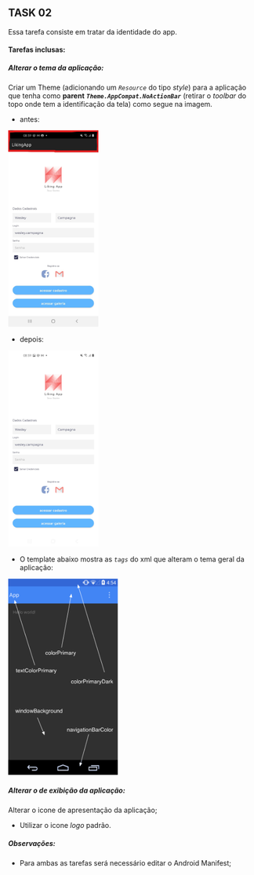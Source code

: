 ## TASK 02

Essa tarefa consiste em tratar da identidade do app. 

#### Tarefas inclusas:

##### Alterar o tema da aplicação:

Criar um Theme (adicionando um _`Resource`_ do tipo _style_) para a aplicação que tenha como **parent** _**`Theme.AppCompat.NoActionBar`**_ (retirar o _toolbar_ do topo onde tem a identificação da tela) como segue na imagem. 

- antes:

<img src="https://github.com/Wesleycampagna/Liking-App/blob/main/assets/imagesDoc/theme_default.jpg" alt="default theme" height="400">

- depois:

<img src="https://github.com/Wesleycampagna/Liking-App/blob/main/assets/imagesDoc/theme_change.jpg" alt="updated theme" height="400">

- O template abaixo mostra as _`tags`_ do xml que alteram o tema geral da aplicação:

<img src="https://github.com/Wesleycampagna/Liking-App/blob/main/assets/imagesDoc/theme_edit_android.png" alt="template theme" height="400">

##### Alterar o de exibição da aplicação:

Alterar o icone de apresentação da aplicação;

- Utilizar o icone _logo_ padrão.


##### Observações:

- Para ambas as tarefas será necessário editar o Android Manifest;



